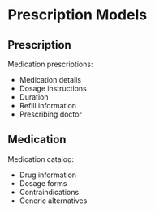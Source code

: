 # Prescription Models

## Prescription
Medication prescriptions:
- Medication details
- Dosage instructions
- Duration
- Refill information
- Prescribing doctor

## Medication
Medication catalog:
- Drug information
- Dosage forms
- Contraindications
- Generic alternatives
